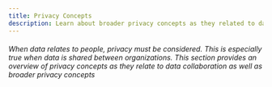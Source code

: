 ```yaml
---
title: Privacy Concepts
description: Learn about broader privacy concepts as they related to data collaboration
---
```


###### When data relates to people, privacy must be considered.  This is especially true when data is shared between organizations.  This section provides an overview of privacy concepts as they relate to data collaboration as well as broader privacy concepts
